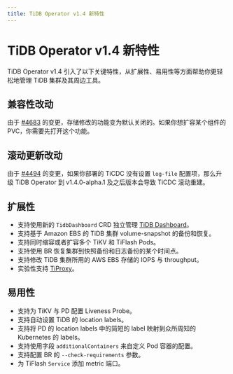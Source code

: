 ```yaml
---
title: TiDB Operator v1.4 新特性
---
```


# TiDB Operator v1.4 新特性

TiDB Operator v1.4 引入了以下关键特性，从扩展性、易用性等方面帮助你更轻松地管理 TiDB 集群及其周边工具。

## 兼容性改动

由于 [#4683](https://github.com/pingcap/tidb-operator/pull/4683) 的变更，存储修改的功能变为默认关闭的。如果你想扩容某个组件的 PVC，你需要先打开这个功能。

## 滚动更新改动

由于 [#4494](https://github.com/pingcap/tidb-operator/pull/4494) 的变更，如果你部署的 TiCDC 没有设置 `log-file` 配置项，那么升级 TiDB Operator 到 v1.4.0-alpha.1 及之后版本会导致 TiCDC 滚动重建。

## 扩展性

- 支持使用新的 `TidbDashboard` CRD 独立管理 [TiDB Dashboard](https://github.com/pingcap/tidb-dashboard)。
- 支持基于 Amazon EBS 的 TiDB 集群 volume-snapshot 的备份和恢复。
- 支持同时缩容或者扩容多个 TiKV 和 TiFlash Pods。
- 支持使用 BR 恢复集群到快照备份和日志备份的某个时间点。
- 支持修改 TiDB 集群所用的 AWS EBS 存储的 IOPS 与 throughput。
- 实验性支持 [TiProxy](https://github.com/pingcap/tiproxy)。

## 易用性

- 支持为 TiKV 与 PD 配置 Liveness Probe。
- 支持自动设置 TiDB 的 location labels。
- 支持将 PD 的 location labels 中的简短的 label 映射到众所周知的 Kubernetes 的 labels。
- 支持使用字段 `additionalContainers` 来自定义 Pod 容器的配置。
- 支持配置 BR 的 `--check-requirements` 参数。
- 为 TiFlash `Service` 添加 metric 端口。
